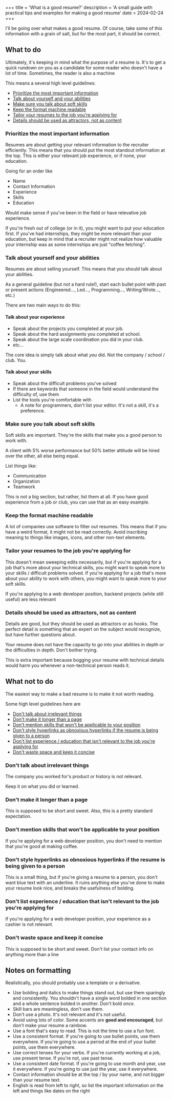 +++
title = 'What is a good resume?'
description = 'A small guide with practical tips and examples for making a good resume'
date = 2024-02-24
+++

I'll be going over what makes a good resume. Of course, take some of this information with a grain of salt, but for the most part, it should be correct.

## What to do

Ultimately, it's keeping in mind what the purpose of a resume is. It's to get a quick rundown on you as a candidate for some reader who doesn't have a lot of time. Sometimes, the reader is also a machine

This means a several high level guidelines:

-   [Prioritize the most important information](#prioritize-the-most-important-information)
-   [Talk about yourself and your abilities](#talk-about-yourself-and-your-abilities)
-   [Make sure you talk about soft skills](#make-sure-you-talk-about-soft-skills)
-   [Keep the format machine readable](#keep-the-format-machine-readable)
-   [Tailor your resumes to the job you're applying for](#tailor-your-resumes-to-the-job-youre-applying-for)
-   [Details should be used as attractors, not as content](#details-should-be-used-as-attractors-not-as-content)

### Prioritize the most important information

Resumes are about getting your relevant information to the recruiter efficiently. This means that you should put the most standout information at the top. This is either your relevant job experience, or if none, your education.

Going for an order like

-   Name
-   Contact Information
-   Experience
-   Skills
-   Education

Would make sense if you've been in the field or have relevative job experience.

If you're fresh out of college (or in it), you might want to put your education first. If you've had internships, they _might_ be more relevant than your education, but keep in mind that a recruiter might not realize how valuable your internship was as some internships are just "coffee fetching".

### Talk about yourself and your abilities

Resumes are about selling yourself. This means that you should talk about your abilities.

As a general guideline (but not a hard rule!), start each bullet point with past or present actions (Engineered…, Led…, Programming…, Writing/Wrote…, etc.)

There are two main ways to do this:

#### Talk about your experience

-   Speak about the projects you completed at your job.
-   Speak about the hard assignments you completed at school.
-   Speak about the large scale coordination you did in your club.
-   etc...

The core idea is simply talk about what _you_ did. Not the company / school / club. You.

#### Talk about your skills

-   Speak about the difficult problems you've solved
-   If there are keywords that someone in the field would understand the difficulty of, use them
-   List the tools you're comfortable with
    -   A note for programmers, don't list your editor. It's not a skill, it's a preference.

### Make sure you talk about soft skills

Soft skills are important. They're the skills that make you a good person to work with.

A client with 5% worse performance but 50% better attitude will be hired over the other, all else being equal.

List things like:

-   Communication
-   Organization
-   Teamwork

This is not a big section, but rather, list them at all. If you have good experience from a job or club, you can use that as an easy example.

### Keep the format machine readable

A lot of companies use software to filter out resumes. This means that if you have a weird format, it might not be read correctly. Avoid inscribing meaning to things like images, icons, and other non-text elements.

### Tailor your resumes to the job you're applying for

This doesn't mean sweeping edits necessarily, but if you're applying for a job that's more about your technical skills, you might want to speak more to your skills / difficult problems solved. If you're applying for a job that's more about your ability to work with others, you might want to speak more to your soft skills.

If you're applying to a web developer position, backend projects (while still useful) are less relevant

### Details should be used as attractors, not as content

Details are good, but they should be used as attractors or as hooks. The perfect detail is something that an expert on the subject would recognize, but have further questions about.

Your resume does not have the capacity to go into your abilities in depth or the difficulties in depth. Don't bother trying.

This is extra important because bogging your resume with technical details would harm you whenever a non-technical person reads it.

## What not to do

The easiest way to make a bad resume is to make it not worth reading.

Some high level guidelines here are

-   [Don't talk about irrelevant things](#dont-talk-about-irrelevant-things)
-   [Don't make it longer than a page](#dont-make-it-longer-than-a-page)
-   [Don't mention skills that won't be applicable to your position](#dont-mention-skills-that-wont-be-applicable-to-your-position)
-   [Don't style hyperlinks as obnoxious hyperlinks if the resume is being given to a person](#dont-style-hyperlinks-as-obnoxious-hyperlinks-if-the-resume-is-being-given-to-a-person)
-   [Don't list experience / education that isn't relevant to the job you're applying for](#dont-list-experience--education-that-isnt-relevant-to-the-job-youre-applying-for)
-   [Don't waste space and keep it concise](#dont-waste-space-and-keep-it-concise)

### Don't talk about irrelevant things

The company you worked for's product or history is not relevant.

Keep it on what you did or learned.

### Don't make it longer than a page

This is supposed to be short and sweet. Also, this is a pretty standard expectation.

### Don't mention skills that won't be applicable to your position

If you're applying for a web developer position, you don't need to mention that you're good at making coffee.

### Don't style hyperlinks as obnoxious hyperlinks if the resume is being given to a person

This is a small thing, but if you're giving a resume to a person, you don't want blue text with an underline. It ruins anything else you've done to make your resume look nice, and breaks the usefulness of bolding.

### Don't list experience / education that isn't relevant to the job you're applying for

If you're applying for a web developer position, your experience as a cashier is not relevant.

### Don't waste space and keep it concise

This is supposed to be short and sweet. Don't list your contact info on anything more than a line

## Notes on formatting

Realistically, you should probably use a template or a derivative.

-   Use bolding and italics to make things stand out, but use them sparingly and consistently. You shouldn't have a single word bolded in one section and a whole sentence bolded in another. Don't bold _once_.
-   Skill bars are meaningless, don't use them.
-   Don't use a photo. It's not relevant and it's not useful.
-   Avoid using lots of color. Some accents are **good and encouraged**, but don't make your resume a rainbow.
-   Use a font that's easy to read. This is not the time to use a fun font.
-   Use a consistent format. If you're going to use bullet points, use them everywhere. If you're going to use a period at the end of your bullet points, use them everywhere.
-   Use correct tenses for your verbs. If you're currently working at a job, use present tense. If you're not, use past tense.
-   Use a consistent date format. If you're going to use month and year, use it everywhere. If you're going to use just the year, use it everywhere.
-   Contact information should be at the top / by your name, and not bigger than your resume text.
-   English is read from left to right, so list the important information on the left and things like dates on the right
